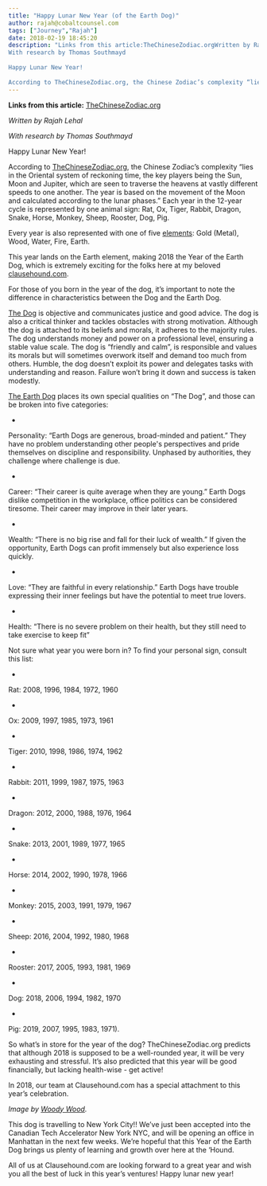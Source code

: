 ```yaml
---
title: "Happy Lunar New Year (of the Earth Dog)"
author: rajah@cobaltcounsel.com
tags: ["Journey","Rajah"]
date: 2018-02-19 18:45:20
description: "Links from this article:TheChineseZodiac.orgWritten by Rajah Lehal
With research by Thomas Southmayd
 
Happy Lunar New Year!
 
According to TheChineseZodiac.org, the Chinese Zodiac’s complexity “lies..."
---
```


**Links from this article:**
[TheChineseZodiac.org](https://www.thechinesezodiac.org/astrology/)

*Written by Rajah Lehal*

*With research by Thomas Southmayd*

 

Happy Lunar New Year!

 

According to [TheChineseZodiac.org](https://www.thechinesezodiac.org/astrology/), the Chinese Zodiac’s complexity “lies in the Oriental system of reckoning time, the key players being the Sun, Moon and Jupiter, which are seen to traverse the heavens at vastly different speeds to one another.  The year is based on the movement of the Moon and calculated according to the lunar phases.”  Each year in the 12-year cycle is represented by one animal sign: Rat, Ox, Tiger, Rabbit, Dragon, Snake, Horse, Monkey, Sheep, Rooster, Dog, Pig.

 

Every year is also represented with one of five [elements](https://www.thechinesezodiac.org/horoscope-2018/): Gold (Metal), Wood, Water, Fire, Earth.

 

This year lands on the Earth element, making 2018 the Year of the Earth Dog, which is extremely exciting for the folks here at my beloved [clausehound.com](https://clausehound.com/).

 

For those of you born in the year of the dog, it’s important to note the difference in characteristics between the Dog and the Earth Dog.

 

[The Dog](https://www.thechinesezodiac.org/horoscope-2018/) is objective and communicates justice and good advice.  The dog is also a critical thinker and tackles obstacles with strong motivation.  Although the dog is attached to its beliefs and morals, it adheres to the majority rules.  The dog understands money and power on a professional level, ensuring a stable value scale.  The dog is “friendly and calm”, is responsible and values its morals but will sometimes overwork itself and demand too much from others.  Humble, the dog doesn’t exploit its power and delegates tasks with understanding and reason.  Failure won’t bring it down and success is taken modestly.

 

[The Earth Dog](https://www.travelchinaguide.com/intro/social_customs/zodiac/dog/five-elements.htm) places its own special qualities on “The Dog”, and those can be broken into five categories:

 

- 
Personality: “Earth Dogs are generous, broad-minded and patient.”  They have no problem understanding other people's perspectives and pride themselves on discipline and responsibility.  Unphased by authorities, they challenge where challenge is due.

- 
Career: “Their career is quite average when they are young.”  Earth Dogs dislike competition in the workplace, office politics can be considered tiresome.  Their career may improve in their later years.

- 
Wealth: “There is no big rise and fall for their luck of wealth.”  If given the opportunity, Earth Dogs can profit immensely but also experience loss quickly.

- 
Love: “They are faithful in every relationship.”  Earth Dogs have trouble expressing their inner feelings but have the potential to meet true lovers.

- 
Health: “There is no severe problem on their health, but they still need to take exercise to keep fit”

 

Not sure what year you were born in?  To find your personal sign, consult this list:

 

- 
Rat: 2008, 1996, 1984, 1972, 1960

- 
Ox: 2009, 1997, 1985, 1973, 1961

- 
Tiger: 2010, 1998, 1986, 1974, 1962

- 
Rabbit: 2011, 1999, 1987, 1975, 1963

- 
Dragon: 2012, 2000, 1988, 1976, 1964

- 
Snake: 2013, 2001, 1989, 1977, 1965

- 
Horse: 2014, 2002, 1990, 1978, 1966

- 
Monkey: 2015, 2003, 1991, 1979, 1967

- 
Sheep: 2016, 2004, 1992, 1980, 1968

- 
Rooster: 2017, 2005, 1993, 1981, 1969

- 
Dog: 2018, 2006, 1994, 1982, 1970

- 
Pig: 2019, 2007, 1995, 1983, 1971).

 

So what’s in store for the year of the dog?  TheChineseZodiac.org predicts that although 2018 is supposed to be a well-rounded year, it will be very exhausting and stressful.  It’s also predicted that this year will be good financially, but lacking health-wise - get active!

 

In 2018, our team at Clausehound.com has a special attachment to this year’s celebration.

 

*Image by [Woody Wood](https://www.flickr.com/photos/125403115@N06/35488102856/).*

 

This dog is travelling to New York City!!  We’ve just been accepted into the Canadian Tech Accelerator New York NYC, and will be opening an office in Manhattan in the next few weeks.  We’re hopeful that this Year of the Earth Dog brings us plenty of learning and growth over here at the ‘Hound.

 

All of us at Clausehound.com are looking forward to a great year and wish you all the best of luck in this year’s ventures!  Happy lunar new year!